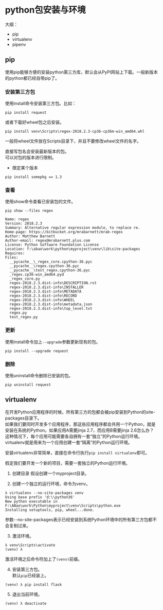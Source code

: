 # python包安装与环境

大纲：
* pip
* virtualenv
* pipenv

## pip
使用pip能够方便的安装python第三方库，默认会从PyPI网站上下载。一般新版本的python都已经自带pip了。  

### 安装第三方包
使用install命令安装第三方包。比如：  
```
pip install request
```
或者下载好wheel包之后安装。  
```
pip install venv\Scripts\regex-2018.2.3-cp36-cp36m-win_amd64.whl
```
一般将wheel文件放在Scripts目录下，并且不要修改wheel文件的名字。  

直接写包名会安装最新版本的包。  
可以对包的版本进行限制。  

* 限定某个版本
```
pip install somepkg == 1.3
```

### 查看
使用show命令查看已安装包的文件。  
```
pip show --files regex

Name: regex
Version: 2018.2.3
Summary: Alternative regular expression module, to replace re.
Home-page: https://bitbucket.org/mrabarnett/mrab-regex
Author: Matthew Barnett
Author-email: regex@mrabarnett.plus.com
License: Python Software Foundation License
Location: f:\abao\work\python\myproject\venv\lib\site-packages
Requires:
Files:
  __pycache__\_regex_core.cpython-36.pyc
  __pycache__\regex.cpython-36.pyc
  __pycache__\test_regex.cpython-36.pyc
  _regex.cp36-win_amd64.pyd
  _regex_core.py
  regex-2018.2.3.dist-info\DESCRIPTION.rst
  regex-2018.2.3.dist-info\INSTALLER
  regex-2018.2.3.dist-info\METADATA
  regex-2018.2.3.dist-info\RECORD
  regex-2018.2.3.dist-info\WHEEL
  regex-2018.2.3.dist-info\metadata.json
  regex-2018.2.3.dist-info\top_level.txt
  regex.py
  test_regex.py
```

### 更新
使用install命令加上`--upgrade`参数更新现有的包。  
```
pip install --upgrade request
```

### 删除
使用uninstall命令删除已安装的包。  
```
pip uninstall request
```



## virtualenv
在开发Python应用程序的时候，所有第三方的包都会被pip安装到Python的site-packages目录下。  
如果我们要同时开发多个应用程序，那这些应用程序都会共用一个Python，就是安装在系统的Python。如果应用A需要jinja 2.7，而应用B需要jinja 2.6怎么办？  
这种情况下，每个应用可能需要各自拥有一套“独立”的Python运行环境。virtualenv就是用来为一个应用创建一套“隔离”的Python运行环境。  

安装virtualenv非常简单，直接在命令行执行`pip install virtualenv`即可。  

假定我们要开发一个新的项目，需要一套独立的Python运行环境。   
1. 创建目录
假设创建一个myproject目录。

2. 创建一个独立的运行环境，命令为venv。  
```
λ virtualenv --no-site-packages venv
Using base prefix 'd:\\python36'
New python executable in F:\ABao\work\Python\myproject\venv\Scripts\python.exe
Installing setuptools, pip, wheel...done.
```
参数--no-site-packages表示已经安装到系统Python环境中的所有第三方包都不会复制过来。  

3. 激活环境。
```
λ venv\Scripts\activate
(venv) λ
```
激活环境之后命令符加上了`(venv)`前缀。  

4. 安装第三方包。  
默认`pip`已经装上。  

```
(venv) λ pip install flask
```

5. 退出当前环境。  
```
(venv) λ deactivate
```
